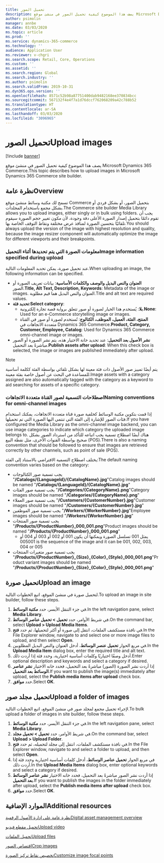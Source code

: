 ```yaml
---
title: تحميل الصور
description: يصف هذا الموضوع كيفية تحميل الصور في منشئ موقع Microsoft Dynamics 365 Commerce.
author: psimolin
manager: annbe
ms.date: 03/03/2020
ms.topic: article
ms.prod: ''
ms.service: dynamics-365-commerce
ms.technology: ''
audience: Application User
ms.reviewer: v-chgri
ms.search.scope: Retail, Core, Operations
ms.custom: ''
ms.assetid: ''
ms.search.region: Global
ms.search.industry: ''
ms.author: psimolin
ms.search.validFrom: 2019-10-31
ms.dyn365.ops.version: ''
ms.openlocfilehash: 8571c52b98a87751400dab9482168ee370834bcc
ms.sourcegitcommit: 567132f4e4f7a1d76dccf762068209a42c788b52
ms.translationtype: HT
ms.contentlocale: ar-SA
ms.lasthandoff: 03/03/2020
ms.locfileid: "3096965"
---
```

# <a name="upload-images"></a><span data-ttu-id="c7d59-103">تحميل الصور</span><span class="sxs-lookup"><span data-stu-id="c7d59-103">Upload images</span></span>

[!include [banner](includes/banner.md)]

<span data-ttu-id="c7d59-104">يصف هذا الموضوع كيفية تحميل الصور في منشئ موقع Microsoft Dynamics 365 Commerce.</span><span class="sxs-lookup"><span data-stu-id="c7d59-104">This topic describes how to upload images in Microsoft Dynamics 365 Commerce site builder.</span></span>

## <a name="overview"></a><span data-ttu-id="c7d59-105">نظرة عامة</span><span class="sxs-lookup"><span data-stu-id="c7d59-105">Overview</span></span>

<span data-ttu-id="c7d59-106">تسمح لك مكتبة وسائط منشئ موقع Commerce بتحميل الصور، أو بشكل فردي أو بشكل مجمع باستخدام المجلدات.</span><span class="sxs-lookup"><span data-stu-id="c7d59-106">The Commerce site builder Media Library allows you to upload images, either singly or in bulk using folders.</span></span> <span data-ttu-id="c7d59-107">يجب أن تقوم دائمًا بتحميل إصدار الصورة الأعلى دقة وجودة، لأن مكون تغيير حجم الصورة سيقوم تلقائيًا بتحسين الصورة لمنافذ عرض مختلفة ونقاط التوقف الخاصة بها.</span><span class="sxs-lookup"><span data-stu-id="c7d59-107">You should always upload the version of the image with highest resolution and quality, because the image resizer component will automatically optimize the image for different viewports and their breakpoints.</span></span>

### <a name="image-information-specified-during-upload"></a><span data-ttu-id="c7d59-108">معلومات الصورة التي يتم تحديدها أثناء التحميل</span><span class="sxs-lookup"><span data-stu-id="c7d59-108">Image information specified during upload</span></span>

<span data-ttu-id="c7d59-109">عند تحميل صورة، يمكن تحديد المعلومات التالية.</span><span class="sxs-lookup"><span data-stu-id="c7d59-109">When uploading an image, the following information can be specified.</span></span>

- <span data-ttu-id="c7d59-110">**العنوان والنص البديل والوصف والكلمات الأساسية**: بيانات تعريف الصورة أو الصور.</span><span class="sxs-lookup"><span data-stu-id="c7d59-110">**Title, Alt Text, Description, Keywords**: Metadata of the image or images.</span></span> <span data-ttu-id="c7d59-111">العنوان والنص البديل هما قيم مطلوبة.</span><span class="sxs-lookup"><span data-stu-id="c7d59-111">Title and alt text are required values.</span></span>
- <span data-ttu-id="c7d59-112">**تحديد فئة**:</span><span class="sxs-lookup"><span data-stu-id="c7d59-112">**Select category**:</span></span>
    - <span data-ttu-id="c7d59-113">**بلا**: يُستخدم هذا الخيار لصورة أو صور تتعلق برواية قصة تجارة إلكترونية.</span><span class="sxs-lookup"><span data-stu-id="c7d59-113">**None**: Used for an e-Commerce storytelling image or images.</span></span>
    - <span data-ttu-id="c7d59-114">**المنتج، الفئة، العميل، الموظف، الكتالوج**: تُستخدم لصورة أو صور في القناة متعددة الاتجاهات في Dynamics 365 Commerce.</span><span class="sxs-lookup"><span data-stu-id="c7d59-114">**Product, Category, Customer, Employee, Catalog**: Used for Dynamics 365 Commerce omni-channel image or images.</span></span>
- <span data-ttu-id="c7d59-115">**نشر الأصول بعد التحميل**: عند تحديد خانة الاختيار هذه، يتم نشر الصورة أو الصور مباشرةً بعد التحميل.</span><span class="sxs-lookup"><span data-stu-id="c7d59-115">**Publish assets after upload**: When this check box is selected, the image or images are published immediately after upload.</span></span>

> [!NOTE]
> <span data-ttu-id="c7d59-116">يتم أيضًا تمييز صور الأصول ذات فئة معينة لها بشكل تلقائي بواسطة الفئة ككلمة أساسية للمساعدة في البحث عن أصول خاصة بفئة معينة.</span><span class="sxs-lookup"><span data-stu-id="c7d59-116">Image assets with a category assigned are also automatically tagged with the category as a keyword to aid searching for assets of a specific category.</span></span>

### <a name="naming-conventions-for-omni-channel-images"></a><span data-ttu-id="c7d59-117">اصطلاحات التسمية لصور القناة متعددة الاتجاهات</span><span class="sxs-lookup"><span data-stu-id="c7d59-117">Naming conventions for omni-channel images</span></span> 

<span data-ttu-id="c7d59-118">إذا قمت بتكوين مكتبة الوسائط كخلفية صورة قناة متعددة الاتجاهات، يمكنك استخدام فئات الصور للإشارة إلى الفئة التي تنتمي اليها الصورة التي تم تحميلها.</span><span class="sxs-lookup"><span data-stu-id="c7d59-118">If you have configured the Media Library as the omni-channel image backend, you can use image categories to indicate which category the uploaded image belongs to.</span></span> <span data-ttu-id="c7d59-119">هناك أيضًا اصطلاح تسمية يجب اتباعه للتأكد من استرداد الصور بشكل صحيح بواسطة القنوات الأخرى، مثل نقطة البيع (POS).</span><span class="sxs-lookup"><span data-stu-id="c7d59-119">There is also a naming convention that should be followed to ensure that images are retrieved correctly by other channels, such as point of sale (POS).</span></span>

<span data-ttu-id="c7d59-120">يختلف اصطلاح التسمية الافتراضي بالاستناد إلى الفئة:</span><span class="sxs-lookup"><span data-stu-id="c7d59-120">The default naming convention varies based on the category:</span></span>
- <span data-ttu-id="c7d59-121">يجب تسمية صور الكتالوجات "**/Catalogs/\{LanguageId\}/\{CatalogName\}.jpg**"</span><span class="sxs-lookup"><span data-stu-id="c7d59-121">Catalog images should be named "**/Catalogs/\{LanguageId\}/\{CatalogName\}.jpg**"</span></span>
- <span data-ttu-id="c7d59-122">يجب تسمية صور الفئات "**/Categories/\{CategoryName\}.png**"</span><span class="sxs-lookup"><span data-stu-id="c7d59-122">Category images should be named "**/Categories/\{CategoryName\}.png**"</span></span>
- <span data-ttu-id="c7d59-123">يجب تسمية صور العملاء "**/Customers/\{CustomerNumber\}.jpg**"</span><span class="sxs-lookup"><span data-stu-id="c7d59-123">Customer images should be named "**/Customers/\{CustomerNumber\}.jpg**"</span></span>
- <span data-ttu-id="c7d59-124">يجب تسمية صور الموظفين "**/Workers/\{WorkerNumber\}.jpg**"</span><span class="sxs-lookup"><span data-stu-id="c7d59-124">Employee images should be named "**/Workers/\{WorkerNumber\}.jpg**"</span></span>
- <span data-ttu-id="c7d59-125">يجب تسمية صور المنتجات "**/Products/\{ProductNumber\}_000_001.png**"</span><span class="sxs-lookup"><span data-stu-id="c7d59-125">Product images should be named "**/Products/\{ProductNumber\}_000_001.png**"</span></span>
    - <span data-ttu-id="c7d59-126">يمثل 001 تسلسل الصورة ويمكنها أن يكون 001 أو 002 أو 003 أو 004 أو 005</span><span class="sxs-lookup"><span data-stu-id="c7d59-126">001 is the sequence of the image and it can be 001, 002, 003, 004 or 005</span></span>
- <span data-ttu-id="c7d59-127">يجب تسمية صور متغيرات المنتجات "**/Products/\{ProductNumber\}\_\{Size\}\_\{Color\}\_\{Style\}\_000_001.png**"</span><span class="sxs-lookup"><span data-stu-id="c7d59-127">Product variant images should be named "**/Products/\{ProductNumber\}\_\{Size\}\_\{Color\}\_\{Style\}\_000_001.png**"</span></span>

## <a name="upload-an-image"></a><span data-ttu-id="c7d59-128">تحميل صورة</span><span class="sxs-lookup"><span data-stu-id="c7d59-128">Upload an image</span></span>

<span data-ttu-id="c7d59-129">لتحميل صورة في منشئ الموقع، اتبع الخطوات التالية.</span><span class="sxs-lookup"><span data-stu-id="c7d59-129">To upload an image in site builder, follow these steps.</span></span>

1. <span data-ttu-id="c7d59-130">في جزء التنقل الأيسر، حدد **مكتبة الوسائط**.</span><span class="sxs-lookup"><span data-stu-id="c7d59-130">In the left navigation pane, select **Media Library**.</span></span>
1. <span data-ttu-id="c7d59-131">في شريط الأوامر، حدد **تحميل \> تحميل عناصر الوسائط**.</span><span class="sxs-lookup"><span data-stu-id="c7d59-131">On the command bar, select **Upload \> Upload Media Items**.</span></span>
1. <span data-ttu-id="c7d59-132">في نافذة مستكشف الملفات، انتقل إلى صورة أو أكثر لتحميلها، ثم حدد **فتح**.</span><span class="sxs-lookup"><span data-stu-id="c7d59-132">In the File Explorer window, navigate to and select one or more image files to upload, and then select **Open**.</span></span>
1. <span data-ttu-id="c7d59-133">في مربع الحوار **تحميل عنصر الوسائط**، أدخل العنوان والنص البديل المطلوبين.</span><span class="sxs-lookup"><span data-stu-id="c7d59-133">In the **Upload Media Item** dialog box, enter the required title and alt text.</span></span>
1. <span data-ttu-id="c7d59-134">أدخل وصفًا اختياريًا وكلمات أساسية اختيارية، وحدد فئة إذا أردت ذلك.</span><span class="sxs-lookup"><span data-stu-id="c7d59-134">Enter optional description and keywords and select a category if desired.</span></span> 
1. <span data-ttu-id="c7d59-135">إذا أردت نشر الصورة (الصور) مباشرةً بعد التحميل، فحدد خانه الاختيار **نشر عناصر الوسائط بعد التحميل**.</span><span class="sxs-lookup"><span data-stu-id="c7d59-135">If you want to publish the image(s) immediately after upload, select the **Publish media items after upload** check box.</span></span>
1. <span data-ttu-id="c7d59-136">حدد **موافق**.</span><span class="sxs-lookup"><span data-stu-id="c7d59-136">Select **OK**.</span></span>

## <a name="upload-a-folder-of-images"></a><span data-ttu-id="c7d59-137">تحميل مجلد صور</span><span class="sxs-lookup"><span data-stu-id="c7d59-137">Upload a folder of images</span></span>

<span data-ttu-id="c7d59-138">لإجراء تحميل مجمع لمجلد صور في منشئ الموقع، اتبع الخطوات التالية.</span><span class="sxs-lookup"><span data-stu-id="c7d59-138">To bulk upload a folder of images in site builder, follow these steps.</span></span>

1. <span data-ttu-id="c7d59-139">في جزء التنقل الأيسر، حدد **مكتبة الوسائط**.</span><span class="sxs-lookup"><span data-stu-id="c7d59-139">In the left navigation pane, select **Media Library**.</span></span>
1. <span data-ttu-id="c7d59-140">في شريط الأوامر، حدد **تحميل \> تحميل مجلد**.</span><span class="sxs-lookup"><span data-stu-id="c7d59-140">On the command bar, select **Upload \> Upload Folder**.</span></span>
1. <span data-ttu-id="c7d59-141">في نافذة مستكشف الملفات، انتقل إلى مجلد لتحميله، ثم حدد **فتح**.</span><span class="sxs-lookup"><span data-stu-id="c7d59-141">In the File Explorer window, navigate to and select a folder to upload, and then select **Open**.</span></span>
1. <span data-ttu-id="c7d59-142">في مربع الحوار **تحميل عناصر الوسائط**، أدخل كلمات أساسية اختيارية وحدد فئة إذا أردت ذلك.</span><span class="sxs-lookup"><span data-stu-id="c7d59-142">In the **Upload Media Items** dialog box, enter optional keywords and select a category if desired.</span></span> 
1. <span data-ttu-id="c7d59-143">إذا أردت نشر الصور مباشرةً بعد التحميل، فحدد خانه الاختيار **نشر عناصر الوسائط بعد التحميل**.</span><span class="sxs-lookup"><span data-stu-id="c7d59-143">If you want to publish the images in the folder immediately after upload, select the **Publish media items after upload** check box.</span></span>
1. <span data-ttu-id="c7d59-144">حدد **موافق**.</span><span class="sxs-lookup"><span data-stu-id="c7d59-144">Select **OK**.</span></span>

## <a name="additional-resources"></a><span data-ttu-id="c7d59-145">الموارد الإضافية</span><span class="sxs-lookup"><span data-stu-id="c7d59-145">Additional resources</span></span>

[<span data-ttu-id="c7d59-146">نظرة عامة على إدارة الأصول الرقمية</span><span class="sxs-lookup"><span data-stu-id="c7d59-146">Digital asset management overview</span></span>](dam-overview.md)

[<span data-ttu-id="c7d59-147">تحميل مقطع فيديو</span><span class="sxs-lookup"><span data-stu-id="c7d59-147">Upload video</span></span>](dam-upload-video.md)

[<span data-ttu-id="c7d59-148">تحميل الملفات</span><span class="sxs-lookup"><span data-stu-id="c7d59-148">Upload files</span></span>](dam-upload-files.md)

[<span data-ttu-id="c7d59-149">اقتصاص الصور</span><span class="sxs-lookup"><span data-stu-id="c7d59-149">Crop images</span></span>](dam-crop-images.md)

[<span data-ttu-id="c7d59-150">تخصيص نقاط تركيز الصورة</span><span class="sxs-lookup"><span data-stu-id="c7d59-150">Customize image focal points</span></span>](dam-custom-focal-point.md)
